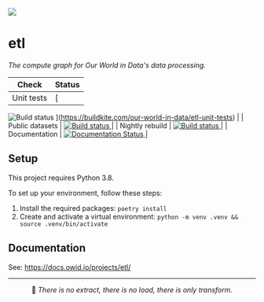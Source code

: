 ![](https://img.shields.io/badge/python-3.9%20|%203.10%20|%203.11-blue.svg)


# etl

_The compute graph for Our World in Data's data processing._

| Check | Status |
| --- | --- |
| Unit tests | [
![Build status](https://badge.buildkite.com/061a630a7e2e6e7d64177b58b9915c4361ffef91852e952fe1.svg)
](https://buildkite.com/our-world-in-data/etl-unit-tests) |
| Public datasets | [
![Build status](https://badge.buildkite.com/a7e503c815e669b5a8ad61314209c3767034757ff9736c3633.svg)
](https://buildkite.com/our-world-in-data/etl-build-public-datasets-master) |
| Nightly rebuild | [
![Build status](https://badge.buildkite.com/6af24847cee4cc7348247c554dbbf4f0e12be2f6e7eb50cf6f.svg)
](https://buildkite.com/our-world-in-data/etl-full-private-rebuild-nightly-master) |
| Documentation | [
![Documentation Status](https://readthedocs.org/projects/owid-etl/badge/?version=latest)
](https://owid-etl.readthedocs.io/?badge=latest) |

## Setup

This project requires Python 3.8.

To set up your environment, follow these steps:
1. Install the required packages: `poetry install`
2. Create and activate a virtual environment: `python -m venv .venv && source .venv/bin/activate`

## Documentation

See: https://docs.owid.io/projects/etl/

<hr>
<p align='center'>
🪷 <i>There is no extract, there is no load, there is only transform.</i>
</p>